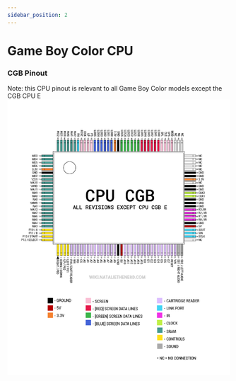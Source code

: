 ```yaml
---
sidebar_position: 2
---
```


# Game Boy Color CPU


### CGB Pinout
Note: this CPU pinout is relevant to all Game Boy Color models except the CGB CPU E
[![CGB CPU Pinout](/assets/cgbcpu.png)](/assets/cgbcpu.png)